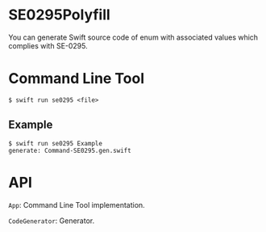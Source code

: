 # SE0295Polyfill

You can generate Swift source code of enum with associated values which complies with SE-0295.

# Command Line Tool

```
$ swift run se0295 <file>
```

## Example

```
$ swift run se0295 Example
generate: Command-SE0295.gen.swift
```

# API

`App`: Command Line Tool implementation.

`CodeGenerator`: Generator.
